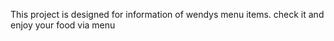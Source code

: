 This project is designed for information of wendys menu items. check it and enjoy your food via menu
